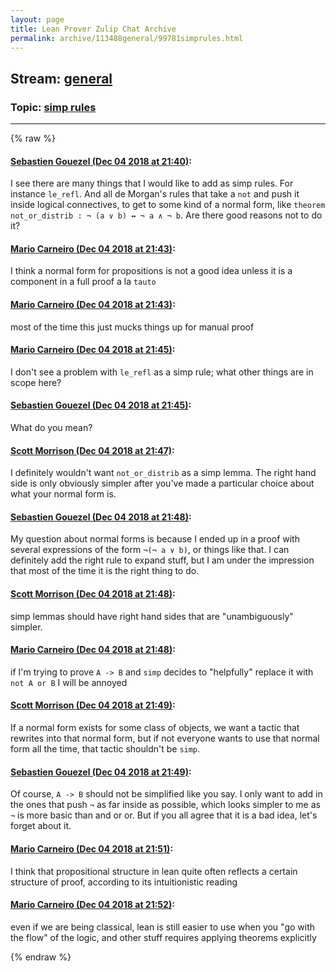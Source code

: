 ```yaml
---
layout: page
title: Lean Prover Zulip Chat Archive 
permalink: archive/113488general/99781simprules.html
---
```


## Stream: [general](index.html)
### Topic: [simp rules](99781simprules.html)

---


{% raw %}
#### [ Sebastien Gouezel (Dec 04 2018 at 21:40)](https://leanprover.zulipchat.com/#narrow/stream/113488-general/topic/simp%20rules/near/150877417):
<p>I see there are many things that I would like to add as simp rules. For instance <code>le_refl</code>. And all de Morgan's rules that take a <code>not</code> and push it inside logical connectives, to get to some kind of a normal form, like <code>theorem not_or_distrib : ¬ (a ∨ b) ↔ ¬ a ∧ ¬ b</code>. Are there good reasons not to do it?</p>

#### [ Mario Carneiro (Dec 04 2018 at 21:43)](https://leanprover.zulipchat.com/#narrow/stream/113488-general/topic/simp%20rules/near/150877616):
<p>I think a normal form for propositions is not a good idea unless it is a component in a full proof a la <code>tauto</code></p>

#### [ Mario Carneiro (Dec 04 2018 at 21:43)](https://leanprover.zulipchat.com/#narrow/stream/113488-general/topic/simp%20rules/near/150877625):
<p>most of the time this just mucks things up for manual proof</p>

#### [ Mario Carneiro (Dec 04 2018 at 21:45)](https://leanprover.zulipchat.com/#narrow/stream/113488-general/topic/simp%20rules/near/150877720):
<p>I don't see a problem with <code>le_refl</code> as a simp rule; what other things are in scope here?</p>

#### [ Sebastien Gouezel (Dec 04 2018 at 21:45)](https://leanprover.zulipchat.com/#narrow/stream/113488-general/topic/simp%20rules/near/150877737):
<p>What do you mean?</p>

#### [ Scott Morrison (Dec 04 2018 at 21:47)](https://leanprover.zulipchat.com/#narrow/stream/113488-general/topic/simp%20rules/near/150877881):
<p>I definitely wouldn't want <code>not_or_distrib</code> as a simp lemma. The right hand side is only obviously simpler after you've made a particular choice about what your normal form is.</p>

#### [ Sebastien Gouezel (Dec 04 2018 at 21:48)](https://leanprover.zulipchat.com/#narrow/stream/113488-general/topic/simp%20rules/near/150877902):
<p>My question about normal forms is because I ended up in a proof with several expressions of the form <code>¬(¬ a ∨ b)</code>, or things like that. I can definitely add the right rule to expand stuff, but I am under the impression that most of the time it is the right thing to do.</p>

#### [ Scott Morrison (Dec 04 2018 at 21:48)](https://leanprover.zulipchat.com/#narrow/stream/113488-general/topic/simp%20rules/near/150877933):
<p>simp lemmas should have right hand sides that are "unambiguously" simpler.</p>

#### [ Mario Carneiro (Dec 04 2018 at 21:48)](https://leanprover.zulipchat.com/#narrow/stream/113488-general/topic/simp%20rules/near/150877935):
<p>if I'm trying to prove <code>A -&gt; B</code> and <code>simp</code> decides to "helpfully" replace it with <code>not A or B</code> I will be annoyed</p>

#### [ Scott Morrison (Dec 04 2018 at 21:49)](https://leanprover.zulipchat.com/#narrow/stream/113488-general/topic/simp%20rules/near/150877979):
<p>If a normal form exists for some class of objects, we want a tactic that rewrites into that normal form, but if not everyone wants to use that normal form all the time, that tactic shouldn't be <code>simp</code>.</p>

#### [ Sebastien Gouezel (Dec 04 2018 at 21:49)](https://leanprover.zulipchat.com/#narrow/stream/113488-general/topic/simp%20rules/near/150878008):
<p>Of course, <code>A -&gt; B</code> should not be simplified like you say. I only want to add in the ones that push <code>¬</code> as far inside as possible, which looks simpler to me as <code>¬</code> is more basic than and or or. But if you all agree that it is a bad idea, let's forget about it.</p>

#### [ Mario Carneiro (Dec 04 2018 at 21:51)](https://leanprover.zulipchat.com/#narrow/stream/113488-general/topic/simp%20rules/near/150878142):
<p>I think that propositional structure in lean quite often reflects a certain structure of proof, according to its intuitionistic reading</p>

#### [ Mario Carneiro (Dec 04 2018 at 21:52)](https://leanprover.zulipchat.com/#narrow/stream/113488-general/topic/simp%20rules/near/150878221):
<p>even if we are being classical, lean is still easier to use when you "go with the flow" of the logic, and other stuff requires applying theorems explicitly</p>


{% endraw %}
